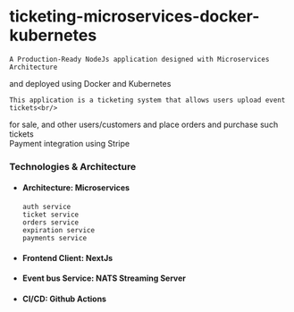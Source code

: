 # ticketing-microservices-docker-kubernetes 

    A Production-Ready NodeJs application designed with Microservices Architecture
and deployed using Docker and Kubernetes

    This application is a ticketing system that allows users upload event tickets<br/>
for sale, and other users/customers and place orders and purchase such tickets<br/>
Payment integration using Stripe<br/>

### Technologies & Architecture

- #### Architecture: Microservices
      auth service
      ticket service
      orders service
      expiration service
      payments service

- #### Frontend Client: NextJs
- #### Event bus Service: NATS Streaming Server
- #### CI/CD: Github Actions

